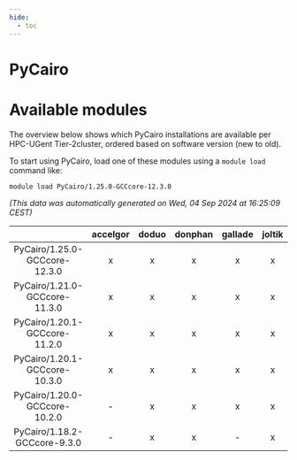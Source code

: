 ```yaml
---
hide:
  - toc
---
```


PyCairo
=======

# Available modules


The overview below shows which PyCairo installations are available per HPC-UGent Tier-2cluster, ordered based on software version (new to old).

To start using PyCairo, load one of these modules using a `module load` command like:

```shell
module load PyCairo/1.25.0-GCCcore-12.3.0
```

*(This data was automatically generated on Wed, 04 Sep 2024 at 16:25:09 CEST)*  

| |accelgor|doduo|donphan|gallade|joltik|shinx|skitty|
| :---: | :---: | :---: | :---: | :---: | :---: | :---: | :---: |
|PyCairo/1.25.0-GCCcore-12.3.0|x|x|x|x|x|x|x|
|PyCairo/1.21.0-GCCcore-11.3.0|x|x|x|x|x|x|x|
|PyCairo/1.20.1-GCCcore-11.2.0|x|x|x|x|x|-|x|
|PyCairo/1.20.1-GCCcore-10.3.0|x|x|x|x|x|-|x|
|PyCairo/1.20.0-GCCcore-10.2.0|-|x|x|x|x|-|x|
|PyCairo/1.18.2-GCCcore-9.3.0|-|x|x|-|x|-|x|
